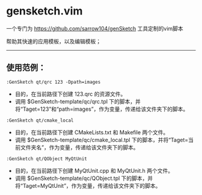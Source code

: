 # gensketch.vim

一个专门为 https://github.com/sarrow104/genSketch 工具定制的vim脚本

帮助其快速的应用模板，以及编辑模板；

----------------------------------------------------------------------

## 使用范例：

`:GenSketch qt/qrc 123 -Dpath=images`
 - 目的，在当前路径下创建 123.qrc 的资源文件。
 - 调用 $GenSketch-template/qc/qrc.tpl 下的脚本，并将“Taget=123”和“path=images”，作为变量，传递给该文件夹下的脚本。

`:GenSketch qt/cmake_local`
 - 目的，在当前路径下创建 CMakeLists.txt 和 Makefile 两个文件。
 - 调用 $GenSketch-template/qc/cmake_local.tpl 下的脚本，并将“Taget=当前文件夹名”，作为变量，传递给该文件夹下的脚本。

`:GenSketch qt/QObject MyQtUnit`
 - 目的，在当前路径下创建 MyQtUnit.cpp 和 MyQtUnit.h 两个文件。
 - 调用 $GenSketch-template/qc/QObject.tpl 下的脚本，并将“Taget=MyQtUnit”，作为变量，传递给该文件夹下的脚本。
